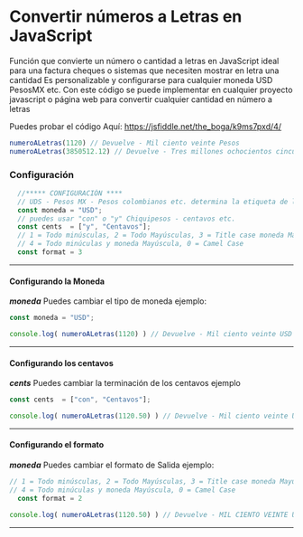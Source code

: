 # Convertir números a Letras en JavaScript
Función que convierte un número o cantidad a letras en JavaScript ideal para una factura cheques o sistemas que necesiten mostrar en letra una cantidad  Es personalizable y configurarse para cualquier moneda USD PesosMX etc. Con este código se puede implementar en cualquier proyecto javascript o página web para convertir cualquier cantidad en número a letras 

Puedes probar el código Aquí: https://jsfiddle.net/the_boga/k9ms7pxd/4/

``` javascript
numeroALetras(1120) // Devuelve - Mil ciento veinte Pesos
numeroALetras(3850512.12) // Devuelve - Tres millones ochocientos cincuenta mil quinientos doce Pesos y doce centavos

```
### Configuración

``` javascript
  //***** CONFIGURACIÓN ****
  // UDS - Pesos MX - Pesos colombianos etc. determina la etiqueta de la moneda
  const moneda = "USD"; 
  // puedes usar "con" o "y" Chiquipesos - centavos etc.
  const cents  = ["y", "Centavos"]; 
  // 1 = Todo minúsculas, 2 = Todo Mayúsculas, 3 = Title case moneda Mayúscula, 
  // 4 = Todo minúculas y moneda Mayúscula, 0 = Camel Case 
  const format = 3
```
---
#### Configurando la Moneda
***moneda*** Puedes cambiar el tipo de moneda ejemplo:

``` javascript
const moneda = "USD"; 

```
``` javascript
console.log( numeroALetras(1120) ) // Devuelve - Mil ciento veinte USD

```
---
#### Configurando los centavos
***cents*** Puedes cambiar la terminación de los centavos ejemplo

``` javascript
const cents  = ["con", "Centavos"]; 

```
``` javascript
console.log( numeroALetras(1120.50) ) // Devuelve - Mil ciento veinte USD con cincuenta Centavos

```
---
#### Configurando el formato
***moneda*** Puedes cambiar el formato de Salida ejemplo:

``` javascript
// 1 = Todo minúsculas, 2 = Todo Mayúsculas, 3 = Title case moneda Mayúscula, 
// 4 = Todo minúculas y moneda Mayúscula, 0 = Camel Case 
  const format = 2

```
``` javascript
console.log( numeroALetras(1120.50) ) // Devuelve - MIL CIENTO VEINTE USD CON CINCUENTA CENTAVOS

```
---
